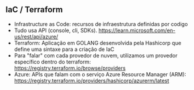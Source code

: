 ## IaC / Terraform
- Infrastructure as Code: recursos de infraestrutura definidas por codigo
- Tudo usa API (console, cli, SDKs). https://learn.microsoft.com/en-us/rest/api/azure/
- Terraform: Aplicação em GOLANG desenvolvida pela Hashicorp que define uma sintaxe para a criação de IaC
- Para "falar" com cada provedor de nuvem, utilizamos um provedor específico dentro do terraform: https://registry.terraform.io/browse/providers
- Azure: APIs que falam com o serviço Azure Resource Manager (ARM): https://registry.terraform.io/providers/hashicorp/azurerm/latest
